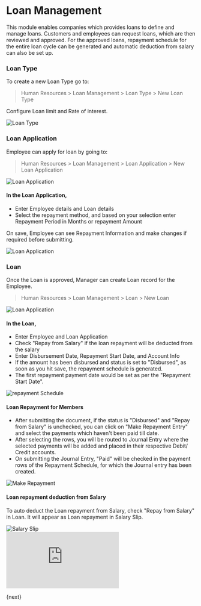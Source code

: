 <!-- add-breadcrumbs -->
# Loan Management
This module enables companies which provides loans to define and manage loans.
Customers and employees can request loans, which are then reviewed and approved. For the approved loans,
repayment schedule for the entire loan cycle can be generated and automatic deduction from salary can also be set up.

### Loan Type
To create a new Loan Type go to:

> Human Resources > Loan Management > Loan Type > New Loan Type

Configure Loan limit and Rate of interest.

<img class="screenshot" alt="Loan Type" src="{{docs_base_url}}/assets/img/human-resources/loan-type.png">

### Loan Application

Employee can apply for loan by going to:

> Human Resources > Loan Management > Loan Application > New Loan Application

<img class="screenshot" alt="Loan Application" src="{{docs_base_url}}/assets/img/human-resources/loan-application.png">

#### In the Loan Application,

  * Enter Employee details and Loan details
  * Select the repayment method, and based on your selection enter Repayment Period in Months or repayment Amount

On save, Employee can see Repayment Information and make changes if required before submitting.

<img class="screenshot" alt="Loan Application" src="{{docs_base_url}}/assets/img/human-resources/repayment-info.png">

### Loan

Once the Loan is approved, Manager can create Loan record for the Employee.

> Human Resources > Loan Management > Loan > New Loan

<img class="screenshot" alt="Loan Application" src="{{docs_base_url}}/assets/img/human-resources/loan.png">

#### In the Loan,

 * Enter Employee and Loan Application
 * Check "Repay from Salary" if the loan repayment will be deducted from the salary
 * Enter Disbursement Date, Repayment Start Date, and Account Info
 * If the amount has been disbursed and status is set to "Disbursed", as soon as you hit save, the repayment schedule is generated.
 * The first repayment payment date would be set as per the "Repayment Start Date".

<img class="screenshot" alt="repayment Schedule" src="{{docs_base_url}}/assets/img/human-resources/repayment-schedule.png">

#### Loan Repayment for Members

* After submitting the document, if the status is "Disbursed" and "Repay from Salary" is unchecked, you can click on "Make Repayment Entry" and select the payments which haven't been paid till date.
* After selecting the rows, you will be routed to Journal Entry where the selected payments will be added and placed in their respective Debit/ Credit accounts.
* On submitting the Journal Entry, "Paid" will be checked in the payment rows of the Repayment Schedule, for which the Journal entry has been created.

<img class="screenshot" alt="Make Repayment" src="{{docs_base_url}}/assets/img/human-resources/loan-repayment.gif">

#### Loan repayment deduction from Salary

To auto deduct the Loan repayment from Salary, check "Repay from Salary" in Loan. It will appear as Loan repayment in Salary Slip.

<img class="screenshot" alt="Salary Slip" src="{{docs_base_url}}/assets/img/human-resources/loan-repayment-salary-slip.png">

<div class="embed-container">
  <iframe src="https://www.youtube.com/embed/IUM0t7t4zFU?rel=0" frameborder="0" allow="autoplay; encrypted-media" allowfullscreen>
  </iframe>
</div>

{next}
